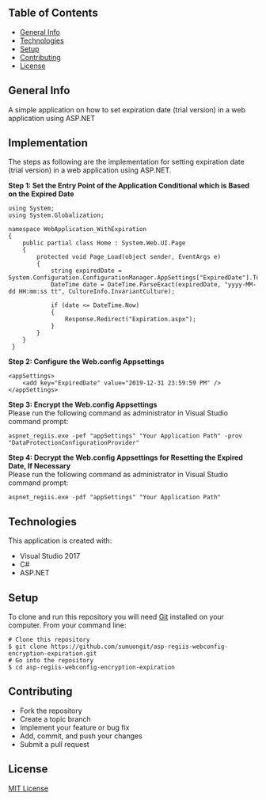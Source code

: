 ## Table of Contents
* [General Info](#general-info)
* [Technologies](#technologies)
* [Setup](#setup)
* [Contributing](#contributing)
* [License](#license)

## General Info
A simple application on how to set expiration date (trial version) in a web application using ASP.NET

## Implementation
The steps as following are the implementation for setting expiration date (trial version) in a web application using ASP.NET.

**Step 1: Set the Entry Point of the Application Conditional which is Based on the Expired Date**<br/>
```
using System;
using System.Globalization;

namespace WebApplication_WithExpiration
{
    public partial class Home : System.Web.UI.Page
    {
        protected void Page_Load(object sender, EventArgs e)
        {
            string expiredDate = System.Configuration.ConfigurationManager.AppSettings["ExpiredDate"].ToString();
            DateTime date = DateTime.ParseExact(expiredDate, "yyyy-MM-dd HH:mm:ss tt", CultureInfo.InvariantCulture);

            if (date <= DateTime.Now)
            {                
                Response.Redirect("Expiration.aspx");
            }
        }    
    }
 }
```

**Step 2: Configure the Web.config Appsettings**<br/>
```
<appSettings>
    <add key="ExpiredDate" value="2019-12-31 23:59:59 PM" />
</appSettings>  
```

**Step 3: Encrypt the Web.config Appsettings**<br/>
Please run the following command as administrator in Visual Studio command prompt:
```
aspnet_regiis.exe -pef "appSettings" "Your Application Path" -prov "DataProtectionConfigurationProvider"
```

**Step 4: Decrypt the Web.config Appsettings for Resetting the Expired Date, If Necessary**<br/>
Please run the following command as administrator in Visual Studio command prompt:
```
aspnet_regiis.exe -pdf "appSettings" "Your Application Path"
```

## Technologies
This application is created with:
* Visual Studio 2017
* C# 
* ASP.NET
	
## Setup
To clone and run this repository you will need [Git](https://git-scm.com/) installed on your computer. From your command line:

```
# Clone this repository
$ git clone https://github.com/sumuongit/asp-regiis-webconfig-encryption-expiration.git
# Go into the repository
$ cd asp-regiis-webconfig-encryption-expiration
```

## Contributing
* Fork the repository
* Create a topic branch
* Implement your feature or bug fix
* Add, commit, and push your changes
* Submit a pull request

## License
[MIT License](https://github.com/sumuongit/asp-regiis-webconfig-encryption-expiration/blob/master/LICENSE)
